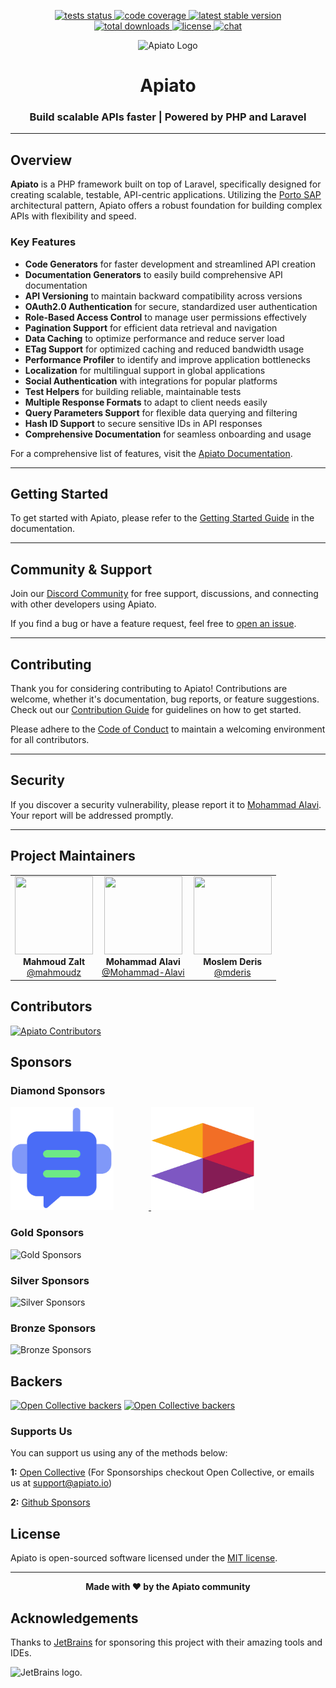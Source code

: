 <p align="center">
   <a href="https://github.com/apiato/apiato/actions/workflows/tests.yaml">
      <img src="https://img.shields.io/github/actions/workflow/status/apiato/apiato/tests.yaml?label=tests" alt="tests status">
   </a>
   <a href="https://codecov.io/gh/apiato/apiato">
      <img src="https://img.shields.io/codecov/c/github/apiato/apiato?token=siiyEg5AC9" alt="code coverage"/>
   </a>
   <a href="https://packagist.org/packages/apiato/apiato">
      <img src="https://img.shields.io/packagist/v/apiato/apiato" alt="latest stable version">
   </a>
   <br>
   <a href="https://packagist.org/packages/apiato/apiato">
      <img src="https://img.shields.io/packagist/dt/apiato/apiato" alt="total downloads">
   </a>
   <a href="https://github.com/apiato/apiato">
      <img src="https://img.shields.io/github/license/apiato/apiato" alt="license">
   </a>
   <a href="https://discord.gg/ryPcV4KM5k">
      <img src="https://img.shields.io/discord/800815227839053834?logo=discord&label=chat" alt="chat">
   </a>
</p>

<p align="center">
   <img src="https://github.com/apiato/documentation/blob/master/images/apiato.jpg" alt="Apiato Logo"/>
</p>
<h1 align="center">Apiato</h1>
<h3 align="center">Build scalable APIs faster | Powered by PHP and Laravel</h3>

---

## Overview

**Apiato** is a PHP framework built on top of Laravel, specifically designed for creating scalable, testable, API-centric applications. Utilizing the [Porto SAP](https://mahmoudz.github.io/Porto/) architectural pattern, Apiato offers a robust foundation for building complex APIs with flexibility and speed.

### Key Features

- **Code Generators** for faster development and streamlined API creation
- **Documentation Generators** to easily build comprehensive API documentation
- **API Versioning** to maintain backward compatibility across versions
- **OAuth2.0 Authentication** for secure, standardized user authentication
- **Role-Based Access Control** to manage user permissions effectively
- **Pagination Support** for efficient data retrieval and navigation
- **Data Caching** to optimize performance and reduce server load
- **ETag Support** for optimized caching and reduced bandwidth usage
- **Performance Profiler** to identify and improve application bottlenecks
- **Localization** for multilingual support in global applications
- **Social Authentication** with integrations for popular platforms
- **Test Helpers** for building reliable, maintainable tests
- **Multiple Response Formats** to adapt to client needs easily
- **Query Parameters Support** for flexible data querying and filtering
- **Hash ID Support** to secure sensitive IDs in API responses
- **Comprehensive Documentation** for seamless onboarding and usage

For a comprehensive list of features, visit the [Apiato Documentation](https://apiato.io).

---

## Getting Started

To get started with Apiato, please refer to the [Getting Started Guide](https://apiato.io/docs/getting-started/introduction) in the documentation.

---

## Community & Support

Join our [Discord Community](https://discord.gg/ryPcV4KM5k) for free support, discussions, and connecting with other developers using Apiato.

If you find a bug or have a feature request, feel free to [open an issue](https://github.com/apiato/apiato/issues).

---

## Contributing

Thank you for considering contributing to Apiato! Contributions are welcome, whether it's documentation, bug reports, or feature suggestions. Check out our [Contribution Guide](https://apiato.io/docs/contribution-guide) for guidelines on how to get started.

Please adhere to the [Code of Conduct](https://apiato.io/docs/contribution-guide#code-of-conduct) to maintain a welcoming environment for all contributors.

---

## Security

If you discover a security vulnerability, please report it to [Mohammad Alavi](mailto:mohammad.alavi1990@gmail.com). Your report will be addressed promptly.

---

## Project Maintainers

<table>
  <tbody>
     <tr>
        <td align="center" valign="top">
            <img width="125" height="125" src="https://github.com/mahmoudz.png?s=150">
            <br>
            <strong>Mahmoud Zalt</strong>
            <br>
            <a href="https://github.com/Mahmoudz">@mahmoudz</a>
        </td>
         <td align="center" valign="top">
            <img width="125" height="125" src="https://github.com/mohammad-alavi.png?s=150">
            <br>
            <strong>Mohammad Alavi</strong>
            <br>
            <a href="https://github.com/mohammad-alavi">@Mohammad-Alavi</a>
        </td>
          <td align="center" valign="top">
            <img width="125" height="125" src="https://github.com/mderis.png?s=150">
            <br>
            <strong>Moslem Deris</strong>
            <br>
            <a href="https://github.com/mderis">@mderis</a>
          </td>
     </tr>
  </tbody>
</table>


## Contributors

[![Apiato Contributors](https://opencollective.com/apiato/contributors.svg?width=890&button=false&isActive=true)](https://github.com/apiato/apiato/graphs/contributors)


## Sponsors

<!-- Listing Contributors Refference: https://docs.opencollective.com/help/collectives/collective-settings/data-export#contributor-image -->

### Diamond Sponsors

<p align="left">
  <a href="https://smart.sista.ai/?utm_source=docs_apiato&utm_medium=sponsor&utm_campaign=landing_page_content" target="_blank">
    <img src="https://raw.githubusercontent.com/laradock/laradock/master/.github/home-page-images/custom-sponsors/sista-ai-icon.png" height="165px" alt="Sista AI - Plug-and-Play AI Assistant. (www.sista.ai)" style="margin-right: 4em;">
  </a>
  <a href="http://laradock.io/" target="_blank">
    <img src="https://raw.githubusercontent.com/laradock/laradock/master/DOCUMENTATION/static/img/laradock/laradock-icon.png" height="165px" alt="Laradock: Full PHP development environment on Docker.">
  </a>
</p>



### Gold Sponsors

![Gold Sponsors](https://opencollective.com/apiato/tiers/gold-sponsors.svg?avatarHeight=120&width=800&format=svg&button=false)

### Silver Sponsors

![Silver Sponsors](https://opencollective.com/apiato/tiers/silver-sponsors.svg?avatarHeight=90&width=800&format=svg&button=false)

### Bronze Sponsors

![Bronze Sponsors](https://opencollective.com/apiato/tiers/bronze-sponsors.svg?avatarHeight=65&width=800&format=svg&button=false)



## Backers

[![Open Collective backers](https://opencollective.com/apiato/tiers/awesome-backers.svg?width=800&avatarHeight=65&button=false&isActive=true)](https://opencollective.com/apiato#contributors)
[![Open Collective backers](https://opencollective.com/apiato/tiers/donate.svg?width=800&avatarHeight=65&button=false&isActive=true)](https://opencollective.com/apiato#contributors)


### Supports Us

You can support us using any of the methods below:

<b>1:</b> [Open Collective](https://opencollective.com/apiato) (For Sponsorships checkout Open Collective, or emails us at support@apiato.io)

<b>2:</b> [Github Sponsors](https://github.com/sponsors/Mahmoudz)


## License

Apiato is open-sourced software licensed under the [MIT license](https://github.com/apiato/apiato/blob/master/LICENSE).

---

<p align="center">
   <strong>Made with ❤️ by the Apiato community</strong>
</p>

## Acknowledgements
Thanks to [JetBrains](https://www.jetbrains.com) for sponsoring this project with their amazing tools and IDEs.

<img style="width: 300px" src="https://resources.jetbrains.com/storage/products/company/brand/logos/jetbrains.png" alt="JetBrains logo.">
